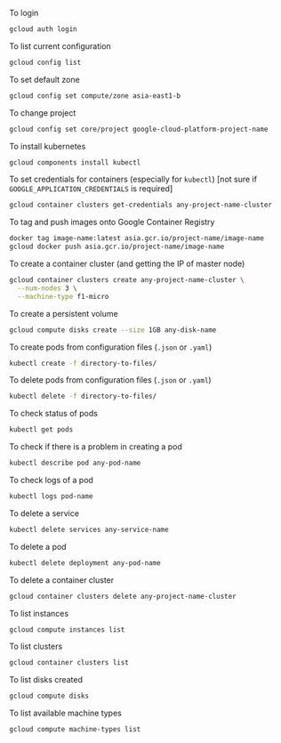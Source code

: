 To login
```sh
gcloud auth login
```


To list current configuration
```sh
gcloud config list
```

To set default zone
```sh
gcloud config set compute/zone asia-east1-b
```

To change project
```sh
gcloud config set core/project google-cloud-platform-project-name
```

To install kubernetes
```sh
gcloud components install kubectl
```

To set credentials for containers (especially for `kubectl`) [not sure if `GOOGLE_APPLICATION_CREDENTIALS` is required]
```sh
gcloud container clusters get-credentials any-project-name-cluster
```

To tag and push images onto Google Container Registry
```sh
docker tag image-name:latest asia.gcr.io/project-name/image-name
gcloud docker push asia.gcr.io/project-name/image-name
```

To create a container cluster (and getting the IP of master node)
```sh
gcloud container clusters create any-project-name-cluster \
  --num-nodes 3 \
  --machine-type f1-micro
```

To create a persistent volume
```sh
gcloud compute disks create --size 1GB any-disk-name
```

To create pods from configuration files (`.json` or `.yaml`)
```sh
kubectl create -f directory-to-files/
```

To delete pods from configuration files (`.json` or `.yaml`)
```sh
kubectl delete -f directory-to-files/
```

To check status of pods
```sh
kubectl get pods
```

To check if there is a problem in creating a pod
```sh
kubectl describe pod any-pod-name
```

To check logs of a pod
```sh
kubectl logs pod-name
```

To delete a service
```sh
kubectl delete services any-service-name
```

To delete a pod
```sh
kubectl delete deployment any-pod-name
```

To delete a container cluster
```sh
gcloud container clusters delete any-project-name-cluster
```

To list instances
```sh
gcloud compute instances list
```

To list clusters
```sh
gcloud container clusters list
```

To list disks created
```sh
gcloud compute disks
```

To list available machine types
```sh
gcloud compute machine-types list
```
